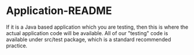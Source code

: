 # Application-README
If it is a Java based application which you are testing, then this is where the actual application code will be available.
All of our "testing" code is available under src/test package, which is a standard recommended practice.